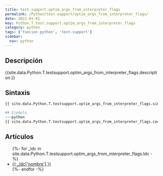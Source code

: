 ```yaml
---
title: test.support.optim_args_from_interpreter_flags
permalink: /Python/test-support/optim_args_from_interpreter_flags/
date: 2021-01-01
key: Python.T.test.support.optim_args_from_interpreter_flags
category: python
tags: ['funcion python', 'test-support']
sidebar: 
  nav: python
---
```


## Descripción
{{site.data.Python.T.testsupport.optim_args_from_interpreter_flags.description }}

## Sintaxis
~~~python
{{ site.data.Python.T.testsupport.optim_args_from_interpreter_flags.sintaxis }}~~~

## Ejemplo
~~~python
{{ site.data.Python.T.testsupport.optim_args_from_interpreter_flags.code}}
~~~

## Artículos
<ul>
{%- for _ldc in site.data.Python.T.testsupport.optim_args_from_interpreter_flags.ldc -%}
   <li>
       <a href="{{_ldc['url'] }}">{{ _ldc['nombre'] }}</a>
   </li>
{%- endfor -%}
</ul>
